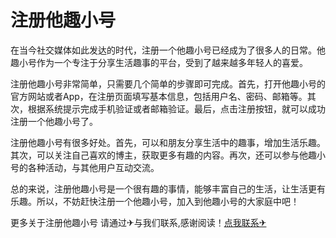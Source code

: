 # 注册他趣小号

在当今社交媒体如此发达的时代，注册一个他趣小号已经成为了很多人的日常。他趣小号作为一个专注于分享生活趣事的平台，受到了越来越多年轻人的喜爱。

注册他趣小号非常简单，只需要几个简单的步骤即可完成。首先，打开他趣小号的官方网站或者App，在注册页面填写基本信息，包括用户名、密码、邮箱等。其次，根据系统提示完成手机验证或者邮箱验证。最后，点击注册按钮，就可以成功注册一个他趣小号了。

注册他趣小号有很多好处。首先，可以和朋友分享生活中的趣事，增加生活乐趣。其次，可以关注自己喜欢的博主，获取更多有趣的内容。再次，还可以参与他趣小号的各种活动，与其他用户互动交流。

总的来说，注册他趣小号是一个很有趣的事情，能够丰富自己的生活，让生活更有乐趣。所以，不妨赶快注册一个他趣小号，加入到他趣小号的大家庭中吧！

更多关于注册他趣小号 请通过✈与我们联系,感谢阅读！[点我联系✈](https://pc.k02.cc)